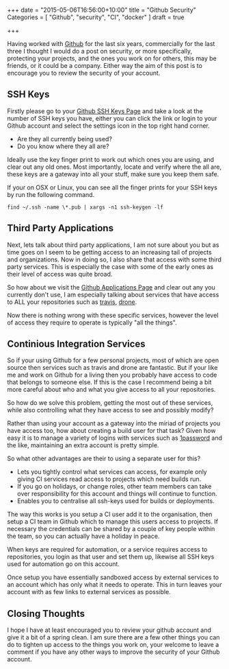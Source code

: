 +++
date = "2015-05-06T16:56:00+10:00"
title = "Github Security"
Categories = [ "Github", "security", "CI", "docker" ]
draft = true

+++

Having worked with [Github](https://github.com) for the last six years, commercially for the last three I thought I would do a post on security, or more specifically, protecting your projects, and the ones you work on for others, this may be friends, or it could be a company. Either way the aim of this post is to encourage you to review the security of your account.

## SSH Keys

Firstly please go to your [Github SSH Keys Page](https://github.com/settings/ssh) and take a look at the number of SSH keys you have, either you can click the link or login to your Github account and select the settings icon in the top right hand corner.

* Are they all currently being used? 
* Do you know where they all are?

Ideally use the key finger print to work out which ones you are using, and clear out any old ones. Most importantly, locate and verify where the all are, these keys are a gateway into all your stuff, make sure you keep them safe.

If your on OSX or Linux, you can see all the finger prints for your SSH keys by run the following command.

```
find ~/.ssh -name \*.pub | xargs -n1 ssh-keygen -lf
```

## Third Party Applications

Next, lets talk about third party applications, I am not sure about you but as time goes on I seem to be getting access to an increasing tail of projects and organizations. Now in doing so, I also share that access with some third party services. This is especially the case with some of the early ones as their level of access was quite broad.

So how about we visit the [Github Applications Page](https://github.com/settings/applications) and clear out any you currently don't use, I am especially talking about services that have access to ALL your repositories such as [travis](https://travis-ci.org/), [drone](https://drone.io/).

Now there is nothing wrong with these specific services, however the level of access they require to operate is typically "all the things".

## Continious Integration Services

So if your using Github for a few personal projects, most of which are open source then services such as travis and drone are fantastic. But if your like me and work on Github for a living then you probably have access to code that belongs to someone else. If this is the case I recommend being a bit more careful about who and what you give access to all your repositories.

So how do we solve this problem, getting the most out of these services, while also controlling what they have access to see and possibly modify?

Rather than using your account as a gateway into the miriad of projects you have access too, how about creating a build user for that task? Given how easy it is to manage a variety of logins with services such as [1password](https://agilebits.com/onepassword) and the like, maintaining an extra account is pretty simple.

So what other advantages are their to using a separate user for this?

* Lets you tightly control what services can access, for example only giving CI services read access to projects which need builds run. 
* If you go on holidays, or change roles, other team members can take over responsibility for this account and things will continue to function.
* Enables you to centralise all ssh-keys used for builds or deployments.

The way this works is you setup a CI user add it to the organisation, then setup a CI team in Github which to manage this users access to projects. If necessary the credentials can be shared by a couple of key people within the team, so you can actually have a holiday in peace.

When keys are required for automation, or a service requires access to repositories, you login as that user and set them up, likewise all SSH keys used for automation go on this account.

Once setup you have essentially sandboxed access by external services to an account which has only what it needs to operate. This in turn leaves your account with as few links to external services as possible.

## Closing Thoughts

I hope I have at least encouraged you to review your github account and give it a bit of a spring clean. I am sure there are a few other things you can do to tighten up access to the things you work on, your welcome to leave a comment if you have any other ways to improve the security of your Github account.
